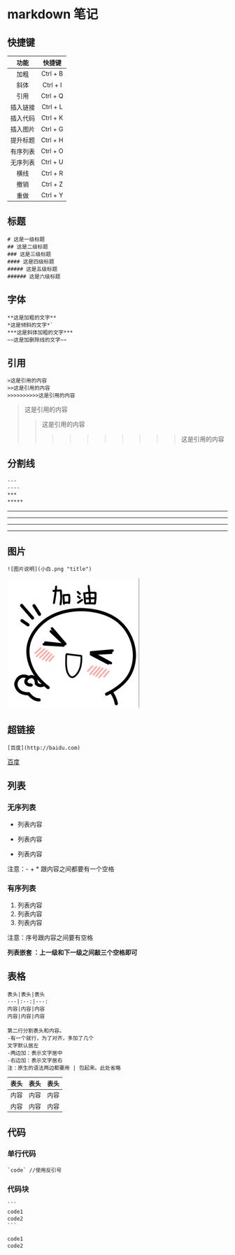 # markdown 笔记

## 快捷键

功能|快捷键
:-:|:-----:
加粗|Ctrl + B
斜体|Ctrl + I
引用|Ctrl + Q
插入链接|Ctrl + L
插入代码|Ctrl + K
插入图片|Ctrl + G
提升标题|Ctrl + H
有序列表|Ctrl + O
无序列表|Ctrl + U
横线|Ctrl + R
撤销|Ctrl + Z
重做|Ctrl + Y

## 标题

    # 这是一级标题
    ## 这是二级标题
    ### 这是三级标题
    #### 这是四级标题
    ##### 这是五级标题
    ###### 这是六级标题

## 字体

    **这是加粗的文字**
    *这是倾斜的文字*`
    ***这是斜体加粗的文字***
    ~~这是加删除线的文字~~

## 引用

    >这是引用的内容
    >>这是引用的内容
    >>>>>>>>>>这是引用的内容

>这是引用的内容
>>这是引用的内容
>>>>>>>>>>这是引用的内容

## 分割线

    ---
    ----
    ***
    *****

---
----
***
*****

## 图片

    ![图片说明](小白.png "title")

![图片说明](小白.png "title")

## 超链接

    [百度](http://baidu.com)

[百度](http://baidu.com)

## 列表

### 无序列表

- 列表内容
+ 列表内容
* 列表内容

注意：- + * 跟内容之间都要有一个空格

### 有序列表

1. 列表内容
2. 列表内容
3. 列表内容

注意：序号跟内容之间要有空格

**列表嵌套 ：上一级和下一级之间敲三个空格即可**

## 表格

    表头|表头|表头
    ---|:--:|---:
    内容|内容|内容
    内容|内容|内容

    第二行分割表头和内容。
    -有一个就行，为了对齐，多加了几个
    文字默认居左
    -两边加：表示文字居中
    -右边加：表示文字居右
    注：原生的语法两边都要用 | 包起来。此处省略

表头|表头|表头
---|:--:|---:
内容|内容|内容
内容|内容|内容



## 代码

### 单行代码

    `code` //使用反引号

### 代码块

    ```
    code1
    code2
    ```

```
code1
code2
```


